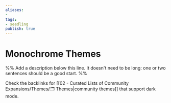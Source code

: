 ```yaml
---
aliases: 
- 
tags:
- seedling
publish: true
---
```


# Monochrome Themes

%% Add a description below this line. It doesn't need to be long: one or two sentences should be a good start. %%

Check the backlinks for [[02 - Curated Lists of Community Expansions/Themes/🗂️ Themes|community themes]] that support dark mode.
